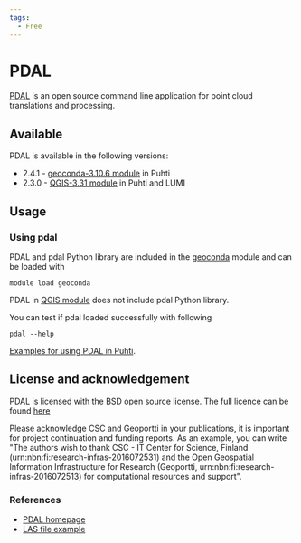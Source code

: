 ```yaml
---
tags:
  - Free
---
```


# PDAL

[PDAL](https://www.pdal.io/) is an open source command line application for point cloud translations and processing.

## Available

PDAL is available in the following versions:

* 2.4.1 - [geoconda-3.10.6 module](geoconda.md) in Puhti
* 2.3.0 - [QGIS-3.31 module](qgis.md) in Puhti and LUMI

## Usage

### Using pdal

PDAL and pdal Python library are included in the [geoconda](geoconda.md) module and can be loaded with

`module load geoconda`

PDAL in [QGIS module](qgis.md) does not include pdal Python library.

You can test if pdal loaded successfully with following

`pdal --help`

[Examples for using PDAL in Puhti](https://github.com/csc-training/geocomputing/tree/master/pdal).

## License and acknowledgement

PDAL is licensed with the BSD open source license. The full licence can be found [here](https://pdal.io/copyright.html)

Please acknowledge CSC and Geoportti in your publications, it is important for project continuation and funding reports.
As an example, you can write "The authors wish to thank CSC - IT Center for Science, Finland (urn:nbn:fi:research-infras-2016072531) and the Open Geospatial Information Infrastructure for Research (Geoportti, urn:nbn:fi:research-infras-2016072513) for computational resources and support".

### References

* [PDAL homepage](https://pdal.io/)
* [LAS file example](https://pdal.io/tutorial/las.html)

